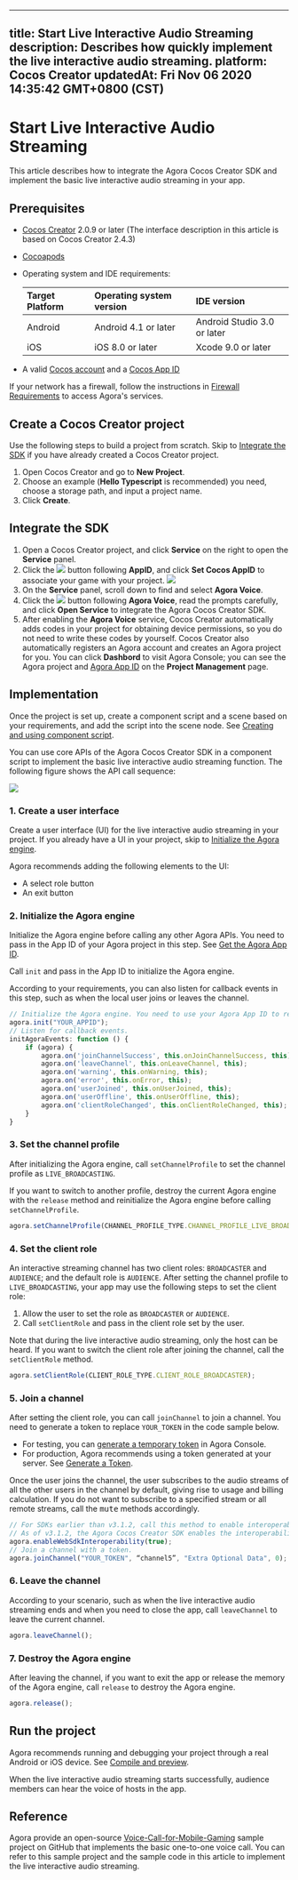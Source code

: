 
---
title: Start Live Interactive Audio Streaming
description: Describes how quickly implement the live interactive audio streaming.
platform: Cocos Creator
updatedAt: Fri Nov 06 2020 14:35:42 GMT+0800 (CST)
---
# Start Live Interactive Audio Streaming
This article describes how to integrate the Agora Cocos Creator SDK and implement the basic live interactive audio streaming in your app.

## Prerequisites

- [Cocos Creator](https://docs.cocos.com/creator/manual/en/getting-started/install.html) 2.0.9 or later (The interface description in this article is based on Cocos Creator 2.4.3)
- [Cocoapods](https://guides.cocoapods.org/using/getting-started.html#getting-started)
- Operating system and IDE requirements:

  | Target Platform | Operating system version | IDE version                 |
  | :-------------- | :----------------------- | :-------------------------- |
  | Android         | Android 4.1 or later     | Android Studio 3.0 or later |
  | iOS             | iOS 8.0 or later         | Xcode 9.0 or later          |

- A valid [Cocos account](https://account.cocos.com/) and a [Cocos App ID](https://docs.cocos.com/creator/manual/en/cocos-service/#usage)

 <div class="alert note">If your network has a firewall, follow the instructions in <a href="https://docs.agora.io/en/Agora%20Platform/firewall?platform=All%20Platforms">Firewall Requirements</a > to access Agora's services.</div>

## Create a Cocos Creator project

Use the following steps to build a project from scratch. Skip to [Integrate the SDK](#integrate) if you have already created a Cocos Creator project.

1. Open Cocos Creator and go to **New Project**.
2. Choose an example (**Hello Typescript** is recommended) you need, choose a storage path, and input a project name.
3. Click **Create**.

## <a name="integrate"></a>Integrate the SDK

1. Open a Cocos Creator project, and click **Service** on the right to open the **Service** panel.
2. Click the ![](https://web-cdn.agora.io/docs-files/1603983326448) button following **AppID**, and click **Set Cocos AppID** to associate your game with your project.
  ![](https://web-cdn.agora.io/docs-files/1603983352672)
3. On the **Service** panel, scroll down to find and select **Agora Voice**.
4. Click the ![](https://web-cdn.agora.io/docs-files/1603983397604) button following **Agora Voice**, read the prompts carefully, and click **Open Service** to integrate the Agora Cocos Creator SDK.
5. After enabling the **Agora Voice** service, Cocos Creator automatically adds codes in your project for obtaining device permissions, so you do not need to write these codes by yourself.
   Cocos Creator also automatically registers an Agora account and creates an Agora project for you. You can click **Dashbord** to visit Agora Console; you can see the Agora project and [Agora App ID](https://docs.agora.io/en/Agora%20Platform/token?platform=All%20Platforms#getappid) on the **Project Management** page.

## Implementation

Once the project is set up, create a component script and a scene based on your requirements, and add the script into the scene node. See [Creating and using component script](https://docs.cocos.com/creator/manual/en/scripting/use-component.html).

You can use core APIs of the Agora Cocos Creator SDK in a component script to implement the basic live interactive audio streaming function. The following figure shows the API call sequence:

![](https://web-cdn.agora.io/docs-files/1603983531980)

### 1. Create a user interface

Create a user interface (UI) for the live interactive audio streaming in your project. If you already have a UI in your project, skip to [Initialize the Agora engine](#initialize).

Agora recommends adding the following elements to the UI:

- A select role button
- An exit button

### <a name="initialize"></a>2. Initialize the Agora engine

Initialize the Agora engine before calling any other Agora APIs. You need to pass in the App ID of your Agora project in this step. See [Get the Agora App ID](https://docs.agora.io/cn/Agora%20Platform/token?platform=All%20Platforms#getappid).

Call `init` and pass in the App ID to initialize the Agora engine.

According to your requirements, you can also listen for callback events in this step, such as when the local user joins or leaves the channel.

```typescript
// Initialize the Agora engine. You need to use your Agora App ID to replace YOUR_APPID.
agora.init("YOUR_APPID");
// Listen for callback events.
initAgoraEvents: function () {
    if (agora) {
        agora.on('joinChannelSuccess', this.onJoinChannelSuccess, this);
        agora.on('leaveChannel', this.onLeaveChannel, this);
        agora.on('warning', this.onWarning, this);
        agora.on('error', this.onError, this);
        agora.on('userJoined', this.onUserJoined, this);
        agora.on('userOffline', this.onUserOffline, this);
        agora.on('clientRoleChanged', this.onClientRoleChanged, this);
    }
}
```

### 3. Set the channel profile

After initializing the Agora engine, call `setChannelProfile` to set the channel profile as `LIVE_BROADCASTING`.

If you want to switch to another profile, destroy the current Agora engine with the `release` method and reinitialize the Agora engine before calling `setChannelProfile`.

```typescript
agora.setChannelProfile(CHANNEL_PROFILE_TYPE.CHANNEL_PROFILE_LIVE_BROADCASTING);
```

### 4. Set the client role

An interactive streaming channel has two client roles: `BROADCASTER` and `AUDIENCE`; and the default role is `AUDIENCE`. After setting the channel profile to `LIVE_BROADCASTING`, your app may use the following steps to set the client role:

1. Allow the user to set the role as `BROADCASTER` or `AUDIENCE`.
2. Call `setClientRole` and pass in the client role set by the user.

Note that during the live interactive audio streaming, only the host can be heard. If you want to switch the client role after joining the channel, call the `setClientRole` method.

```typescript
agora.setClientRole(CLIENT_ROLE_TYPE.CLIENT_ROLE_BROADCASTER);
```

### 5. Join a channel

After setting the client role, you can call `joinChannel` to join a channel. You need to generate a token to replace `YOUR_TOKEN` in the code sample below.

- For testing, you can [generate a temporary token](https://docs.agora.io/en/Agora%20Platform/token#get-a-temporary-token) in Agora Console.
- For production, Agora recommends using a token generated at your server. See [Generate a Token](../../en/Audio%20Broadcast/token_server.md).

<div class="alert note">Once the user joins the channel, the user subscribes to the audio streams of all the other users in the channel by default, giving rise to usage and billing calculation. If you do not want to subscribe to a specified stream or all remote streams, call the <tt>mute</tt> methods accordingly.</div>

```typescript
// For SDKs earlier than v3.1.2, call this method to enable interoperability between the Agora Cocos Creator SDK and the Agora Web SDK if the Agora Web SDK is in the channel.
// As of v3.1.2, the Agora Cocos Creator SDK enables the interoperability with the Agora Web SDK by default, so you do not need to call this method.
agora.enableWebSdkInteroperability(true);
// Join a channel with a token.
agora.joinChannel("YOUR_TOKEN", “channel5”, "Extra Optional Data", 0);
```

### 6. Leave the channel

According to your scenario, such as when the live interactive audio streaming ends and when you need to close the app, call `leaveChannel` to leave the current channel.

```typescript
agora.leaveChannel();
```

### 7. Destroy the Agora engine

After leaving the channel, if you want to exit the app or release the memory of the Agora engine, call `release` to destroy the Agora engine.

```typescript
agora.release();
```

## Run the project

Agora recommends running and debugging your project through a real Android or iOS device. See [Compile and preview](https://docs.cocos.com/creator/manual/en/publish/publish-native.html#compile-and-preview).

When the live interactive audio streaming starts successfully, audience members can hear the voice of hosts in the app.

## Reference

Agora provide an open-source [Voice-Call-for-Mobile-Gaming](https://github.com/AgoraIO/Voice-Call-for-Mobile-Gaming/tree/master/Basic-Voice-Call-for-Gaming/Hello-CocosCreator-Voice-Agora) sample project on GitHub that implements the basic one-to-one voice call. You can refer to this sample project and the sample code in this article to implement the live interactive audio streaming.
